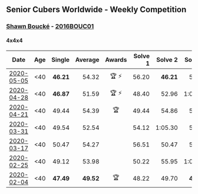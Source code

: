 ## Senior Cubers Worldwide - Weekly Competition
### [Shawn Boucké](../shawn_boucke.md) - [2016BOUC01](https://www.worldcubeassociation.org/persons/2016BOUC01?event=444)

#### 4x4x4

| Date | Age | Single | Average | Awards | Solve 1 | Solve 2 | Solve 3 | Solve 4 | Solve 5 | Video |
| :--: | :--: | --: | --: | :--: | --: | --: | --: | --: | --: | :-- |
| [2020-05-05](../../results/444/2020-05-05.md) | <40 | **46.21** | 54.32 | 🏆 ⚡ | 56.20 | **46.21** | 51.38 | 55.38 | 58.02 | [Link](https://www.facebook.com/events/543220986391837/permalink/548566115857324/) |
| [2020-04-28](../../results/444/2020-04-28.md) | <40 | **46.87** | 51.59 | 🏆 ⚡ | 48.40 | 52.96 | 1:08.69 | 53.41 | **46.87** | [Link](https://www.facebook.com/ShawnBoucke/videos/3250728604938900/) |
| [2020-04-21](../../results/444/2020-04-21.md) | <40 | 49.44 | 54.39 | 🏆 | 49.44 | 54.86 | 50.68 | 57.63 | 59.27 | [Link](https://www.facebook.com/ShawnBoucke/videos/3241082209236873/) |
| [2020-03-31](../../results/444/2020-03-31.md) | <40 | 49.54 | 52.54 |  | 54.12 | 1:05.30 | 53.07 | 49.54 | 50.42 | [Link](https://www.facebook.com/events/269276700734640/permalink/272043817124595/) |
| [2020-03-17](../../results/444/2020-03-17.md) | <40 | 50.47 | 54.27 |  | 56.51 | 50.47 | 54.82 | 57.97 | 51.50 | [Link](https://www.facebook.com/events/211732526904866/permalink/212975690113883/) |
| [2020-02-25](../../results/444/2020-02-25.md) | <40 | 49.12 | 53.98 |  | 50.22 | 55.95 | 1:07.95 | 55.77 | 49.12 | [Link](https://www.facebook.com/events/805797596592397/permalink/806727313166092/) |
| [2020-02-04](../../results/444/2020-02-04.md) | <40 | **47.49** | **49.52** | 🏆 | 48.22 | 49.70 | **47.49** | 1:06.29 | 50.62 | [Link](https://www.facebook.com/groups/1604105099735401/permalink/2134991299980109/) |


<!-- Global site tag (gtag.js) - Google Analytics -->
<script async src="https://www.googletagmanager.com/gtag/js?id=UA-86348435-3"></script>
<script>window.dataLayer = window.dataLayer || []; function gtag() {dataLayer.push(arguments);} gtag('js', new Date()); gtag('config', 'UA-86348435-3');</script>
